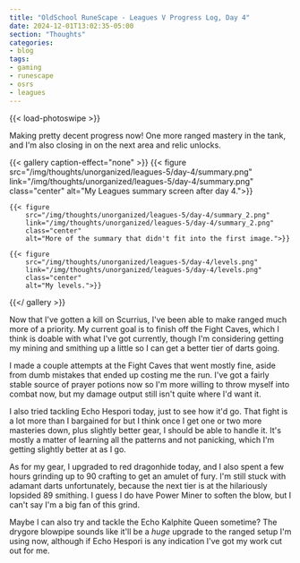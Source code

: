 ```yaml
---
title: "OldSchool RuneScape - Leagues V Progress Log, Day 4"
date: 2024-12-01T13:02:35-05:00
section: "Thoughts"
categories:
- blog
tags:
- gaming
- runescape
- osrs
- leagues
---
```


{{< load-photoswipe >}}

Making pretty decent progress now! One more ranged mastery in the tank, and I'm also closing in on the next area and relic unlocks.

{{< gallery caption-effect="none" >}}
    {{< figure
        src="/img/thoughts/unorganized/leagues-5/day-4/summary.png"
        link="/img/thoughts/unorganized/leagues-5/day-4/summary.png"
        class="center"
        alt="My Leagues summary screen after day 4.">}}

    {{< figure
        src="/img/thoughts/unorganized/leagues-5/day-4/summary_2.png"
        link="/img/thoughts/unorganized/leagues-5/day-4/summary_2.png"
        class="center"
        alt="More of the summary that didn't fit into the first image.">}}

    {{< figure
        src="/img/thoughts/unorganized/leagues-5/day-4/levels.png"
        link="/img/thoughts/unorganized/leagues-5/day-4/levels.png"
        class="center"
        alt="My levels.">}}
{{</ gallery >}}

Now that I've gotten a kill on Scurrius, I've been able to make ranged much more of a priority. My current goal is to finish off the Fight Caves, which I think is doable with what I've got currently, though I'm considering getting my mining and smithing up a little so I can get a better tier of darts going.

I made a couple attempts at the Fight Caves that went mostly fine, aside from dumb mistakes that ended up costing me the run. I've got a fairly stable source of prayer potions now so I'm more willing to throw myself into combat now, but my damage output still isn't quite where I'd want it.

I also tried tackling Echo Hespori today, just to see how it'd go. That fight is a lot more than I bargained for but I think once I get one or two more masteries down, plus slightly better gear, I should be able to handle it. It's mostly a matter of learning all the patterns and not panicking, which I'm getting slightly better at as I go.

As for my gear, I upgraded to red dragonhide today, and I also spent a few hours grinding up to 90 crafting to get an amulet of fury. I'm still stuck with adamant darts unfortunately, because the next tier is at the hilariously lopsided 89 smithing. I guess I do have Power Miner to soften the blow, but I can't say I'm a big fan of this grind.

Maybe I can also try and tackle the Echo Kalphite Queen sometime? The drygore blowpipe sounds like it'll be a *huge* upgrade to the ranged setup I'm using now, although if Echo Hespori is any indication I've got my work cut out for me.